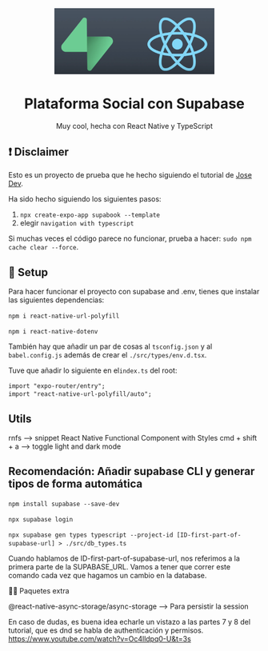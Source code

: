 <div align="center">

<img src="./logos.png" width="320" alt="Logos" />

# Plataforma Social con Supabase

Muy cool, hecha con React Native y TypeScript

</div>

## ❗️ Disclaimer

Esto es un proyecto de prueba que he hecho siguiendo el tutorial de [Jose Dev](https://www.youtube.com/watch?v=WOumYKSam-0).

Ha sido hecho siguiendo los siguientes pasos:

1. `npx create-expo-app supabook --template`
2. elegir `navigation with typescript`

Si muchas veces el código parece no funcionar, prueba a hacer: `sudo npm cache clear --force`.

## 🔧 Setup

Para hacer funcionar el proyecto con supabase and .env, tienes que instalar las siguientes dependencias:

`npm i react-native-url-polyfill`

`npm i react-native-dotenv`

También hay que añadir un par de cosas al `tsconfig.json` y al `babel.config.js` además de crear el `./src/types/env.d.tsx`.

Tuve que añadir lo siguiente en el`index.ts` del root:

```
import "expo-router/entry";
import "react-native-url-polyfill/auto";
```

## Utils

rnfs --> snippet React Native Functional Component with Styles
cmd + shift + a --> toggle light and dark mode

## Recomendación: Añadir supabase CLI y generar tipos de forma automática

`npm install supabase --save-dev`

`npx supabase login`

`npx supabase gen types typescript --project-id [ID-first-part-of-supabase-url] > ./src/db_types.ts`

Cuando hablamos de ID-first-part-of-supabase-url, nos referimos a la primera parte de la SUPABASE_URL. Vamos a tener que correr este comando cada vez que hagamos un cambio en la database.

👨‍💻 Paquetes extra

@react-native-async-storage/async-storage --> Para persistir la session

En caso de dudas, es buena idea echarle un vistazo a las partes 7 y 8 del tutorial, que es dnd se habla de authenticación y permisos.
https://www.youtube.com/watch?v=Oc4lldpq0-U&t=3s

